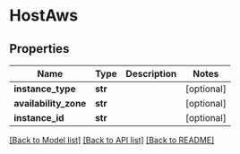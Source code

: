 # HostAws

## Properties
Name | Type | Description | Notes
------------ | ------------- | ------------- | -------------
**instance_type** | **str** |  | [optional] 
**availability_zone** | **str** |  | [optional] 
**instance_id** | **str** |  | [optional] 

[[Back to Model list]](../README.md#documentation-for-models) [[Back to API list]](../README.md#documentation-for-api-endpoints) [[Back to README]](../README.md)

